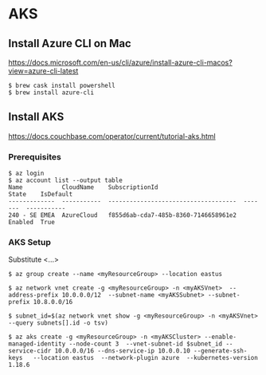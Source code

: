 # AKS

## Install Azure CLI on Mac

https://docs.microsoft.com/en-us/cli/azure/install-azure-cli-macos?view=azure-cli-latest

```
$ brew cask install powershell
$ brew install azure-cli
```

## Install AKS
https://docs.couchbase.com/operator/current/tutorial-aks.html

### Prerequisites
```
$ az login
$ az account list --output table
Name           CloudName    SubscriptionId                        State    IsDefault
-------------  -----------  ------------------------------------  -------  -----------
240 - SE EMEA  AzureCloud   f855d6ab-cda7-485b-8360-7146658961e2  Enabled  True
```
### AKS Setup
Substitute <...>
```
$ az group create --name <myResourceGroup> --location eastus
```
```
$ az network vnet create -g <myResourceGroup> -n <myAKSVnet>  --address-prefix 10.0.0.0/12  --subnet-name <myAKSSubnet> --subnet-prefix 10.8.0.0/16
```
```
$ subnet_id=$(az network vnet show -g <myResourceGroup> -n <myAKSVnet> --query subnets[].id -o tsv)
```

```
$ az aks create -g <myResourceGroup> -n <myAKSCluster> --enable-managed-identity --node-count 3  --vnet-subnet-id $subnet_id --service-cidr 10.0.0.0/16 --dns-service-ip 10.0.0.10 --generate-ssh-keys   --location eastus  --network-plugin azure  --kubernetes-version 1.18.6
```

